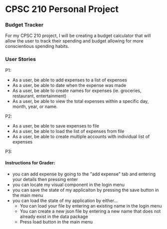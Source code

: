 # CPSC 210 Personal Project

### Budget Tracker

For my CPSC 210 project, I will be creating a budget calculator that will allow the user to track their spending 
and budget allowing for more conscientious spending habits.

### User Stories

P1:
- As a user, be able to add expenses to a list of expenses 
- As a user, be able to date when the expense was made
- As a user, be able to create names for expenses (ie. groceries, restaurant, entertainment)
- As a user, be able to view the total expenses within a specific day, month, year, or name.

P2: 
- As a user, be able to save expenses to file
- As a user, be able to load the list of expenses from file
- As a user, be able to create multiple accounts with individual list of expenses

P3: 
#### Instructions for Grader:

- you can add expense by going to the "add expense" tab and entering your details then pressing enter 
- you can locate my visual component in the login menu 
- you can save the state of my applicaiton by pressing the save button in the main menu
- you can load the state of my application by either...
  - You can load your file by entering an existing name in the login menu
  - You can create a new json file by entering a new name that does not already exist in the data package
  - Press load button in the main menu